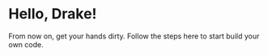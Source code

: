 # Hello, Drake!

From now on, get your hands dirty. Follow the steps here to start build your own code.



